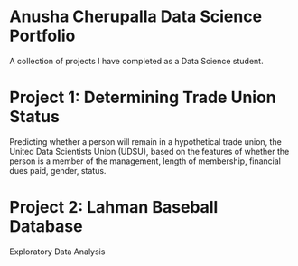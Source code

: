 # Anusha Cherupalla Data Science Portfolio
A collection of projects I have completed as a Data Science student.

# Project 1: Determining Trade Union Status
Predicting whether a person will remain in a hypothetical trade union, the United Data Scientists Union (UDSU), based on the features of whether the person is a member of the management, length of membership, financial dues paid, gender, status.

# Project 2: Lahman Baseball Database
Exploratory Data Analysis
